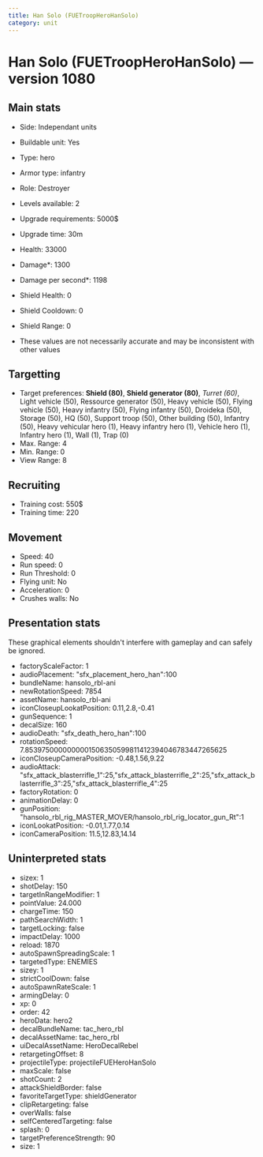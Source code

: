 ```yaml
---
title: Han Solo (FUETroopHeroHanSolo)
category: unit
---
```


# Han Solo (FUETroopHeroHanSolo) — version 1080

## Main stats

  * Side: Independant units
  * Buildable unit: Yes
  * Type: hero
  * Armor type: infantry
  * Role: Destroyer
  * Levels available: 2
  * Upgrade requirements: 5000$
  * Upgrade time: 30m
  * Health: 33000
  * Damage*: 1300
  * Damage per second*: 1198
  * Shield Health: 0
  * Shield Cooldown: 0
  * Shield Range: 0

* These values are not necessarily accurate and may be inconsistent with other values

## Targetting

  * Target preferences: **Shield (80)**, **Shield generator (80)**, _Turret (60)_, Light vehicle (50), Ressource generator (50), Heavy vehicle (50), Flying vehicle (50), Heavy infantry (50), Flying infantry (50), Droideka (50), Storage (50), HQ (50), Support troop (50), Other building (50), Infantry (50), Heavy vehicular hero (1), Heavy infantry hero (1), Vehicle hero (1), Infantry hero (1), Wall (1), Trap (0)
  * Max. Range: 4
  * Min. Range: 0
  * View Range: 8

## Recruiting

  * Training cost: 550$
  * Training time: 220

## Movement

  * Speed: 40
  * Run speed: 0
  * Run Threshold: 0
  * Flying unit: No
  * Acceleration: 0
  * Crushes walls: No

## Presentation stats

These graphical elements shouldn't interfere with gameplay and can safely be ignored.

  * factoryScaleFactor: 1
  * audioPlacement: "sfx_placement_hero_han":100
  * bundleName: hansolo_rbl-ani
  * newRotationSpeed: 7854
  * assetName: hansolo_rbl-ani
  * iconCloseupLookatPosition: 0.11,2.8,-0.41
  * gunSequence: 1
  * decalSize: 160
  * audioDeath: "sfx_death_hero_han":100
  * rotationSpeed: 7.8539750000000001506350599811412394046783447265625
  * iconCloseupCameraPosition: -0.48,1.56,9.22
  * audioAttack: "sfx_attack_blasterrifle_1":25,"sfx_attack_blasterrifle_2":25,"sfx_attack_blasterrifle_3":25,"sfx_attack_blasterrifle_4":25
  * factoryRotation: 0
  * animationDelay: 0
  * gunPosition: "hansolo_rbl_rig_MASTER_MOVER/hansolo_rbl_rig_locator_gun_Rt":1
  * iconLookatPosition: -0.01,1.77,0.14
  * iconCameraPosition: 11.5,12.83,14.14

## Uninterpreted stats

  * sizex: 1
  * shotDelay: 150
  * targetInRangeModifier: 1
  * pointValue: 24.000
  * chargeTime: 150
  * pathSearchWidth: 1
  * targetLocking: false
  * impactDelay: 1000
  * reload: 1870
  * autoSpawnSpreadingScale: 1
  * targetedType: ENEMIES
  * sizey: 1
  * strictCoolDown: false
  * autoSpawnRateScale: 1
  * armingDelay: 0
  * xp: 0
  * order: 42
  * heroData: hero2
  * decalBundleName: tac_hero_rbl
  * decalAssetName: tac_hero_rbl
  * uiDecalAssetName: HeroDecalRebel
  * retargetingOffset: 8
  * projectileType: projectileFUEHeroHanSolo
  * maxScale: false
  * shotCount: 2
  * attackShieldBorder: false
  * favoriteTargetType: shieldGenerator
  * clipRetargeting: false
  * overWalls: false
  * selfCenteredTargeting: false
  * splash: 0
  * targetPreferenceStrength: 90
  * size: 1

